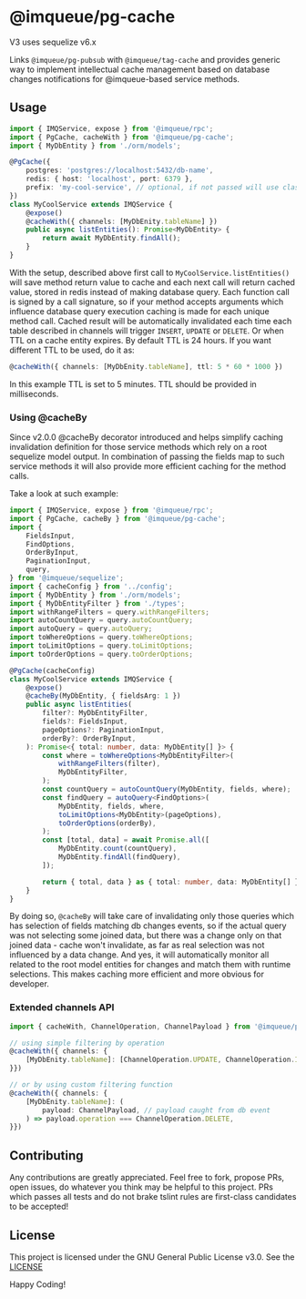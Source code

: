 # @imqueue/pg-cache

V3 uses sequelize v6.x

Links `@imqueue/pg-pubsub` with `@imqueue/tag-cache` and provides generic
way to implement intellectual cache management based on database changes
notifications for @imqueue-based service methods.

## Usage

~~~typescript
import { IMQService, expose } from '@imqueue/rpc';
import { PgCache, cacheWith } from '@imqueue/pg-cache';
import { MyDbEntity } from './orm/models';

@PgCache({
    postgres: 'postgres://localhost:5432/db-name',
    redis: { host: 'localhost', port: 6379 },
    prefix: 'my-cool-service', // optional, if not passed will use class name as prefix
})
class MyCoolService extends IMQService {
    @expose()
    @cacheWith({ channels: [MyDbEnity.tableName] })
    public async listEntities(): Promise<MyDbEntity> {
        return await MyDbEntity.findAll();
    }
}
~~~

With the setup, described above first call to `MyCoolService.listEntities()`
will save method return value to cache and each next call will return cached
value, stored in redis instead of making database query.
Each function call is signed by a call signature, so if your method accepts 
arguments which influence database query execution caching is made for each
unique method call. Cached result will be automatically invalidated each time
each table described in channels will trigger `INSERT`, `UPDATE` or `DELETE`. Or
when TTL on a cache entity expires. By default TTL is 24 hours. If you want
different TTL to be used, do it as:

~~~typescript
@cacheWith({ channels: [MyDbEnity.tableName], ttl: 5 * 60 * 1000 })
~~~

In this example TTL is set to 5 minutes. TTL should be provided in milliseconds.

### Using @cacheBy

Since v2.0.0 @cacheBy decorator introduced and helps simplify caching 
invalidation definition for those service methods which rely on a root sequelize
model output. In combination of passing the fields map to such service methods
it will also provide more efficient caching for the method calls.

Take a look at such example: 

~~~typescript
import { IMQService, expose } from '@imqueue/rpc';
import { PgCache, cacheBy } from '@imqueue/pg-cache';
import {
    FieldsInput,
    FindOptions,
    OrderByInput,
    PaginationInput,
    query,
} from '@imqueue/sequelize';
import { cacheConfig } from '../config';
import { MyDbEntity } from './orm/models';
import { MyDbEntityFilter } from './types';
import withRangeFilters = query.withRangeFilters;
import autoCountQuery = query.autoCountQuery;
import autoQuery = query.autoQuery;
import toWhereOptions = query.toWhereOptions;
import toLimitOptions = query.toLimitOptions;
import toOrderOptions = query.toOrderOptions;

@PgCache(cacheConfig)
class MyCoolService extends IMQService {
    @expose()
    @cacheBy(MyDbEntity, { fieldsArg: 1 })
    public async listEntities(
        filter?: MyDbEntityFilter,
        fields?: FieldsInput,
        pageOptions?: PaginationInput,
        orderBy?: OrderByInput,
    ): Promise<{ total: number, data: MyDbEntity[] }> {
        const where = toWhereOptions<MyDbEntityFilter>(
            withRangeFilters(filter),
            MyDbEntityFilter,
        );
        const countQuery = autoCountQuery(MyDbEntity, fields, where);
        const findQuery = autoQuery<FindOptions>(
            MyDbEntity, fields, where,
            toLimitOptions<MyDbEntity>(pageOptions),
            toOrderOptions(orderBy),
        );
        const [total, data] = await Promise.all([
            MyDbEntity.count(countQuery),
            MyDbEntity.findAll(findQuery),
        ]);

        return { total, data } as { total: number, data: MyDbEntity[] };
    }
}
~~~

By doing so, `@cacheBy` will take care of invalidating only those queries
which has selection of fields matching db changes events, so if the actual
query was not selecting some joined data, but there was a change only on that
joined data - cache won't invalidate, as far as real selection was not 
influenced by a data change. And yes, it will automatically monitor
all related to the root model entities for changes and match them with runtime
selections. This makes caching more efficient and more obvious for
developer.

### Extended channels API

~~~typescript
import { cacheWith, ChannelOperation, ChannelPayload } from '@imqueue/pg-cache';

// using simple filtering by operation
@cacheWith({ channels: {
    [MyDbEnity.tableName]: [ChannelOperation.UPDATE, ChannelOperation.INSERT]
}})

// or by using custom filtering function
@cacheWith({ channels: {
    [MyDbEnity.tableName]: (
        payload: ChannelPayload, // payload caught from db event
    ) => payload.operation === ChannelOperation.DELETE,
}})
~~~

## Contributing

Any contributions are greatly appreciated. Feel free to fork, propose PRs, open
issues, do whatever you think may be helpful to this project. PRs which passes
all tests and do not brake tslint rules are first-class candidates to be
accepted!

## License

This project is licensed under the GNU General Public License v3.0.
See the [LICENSE](LICENSE)

Happy Coding!
